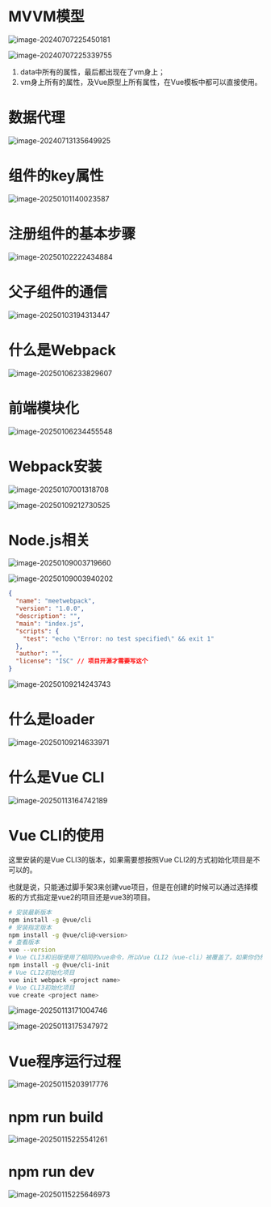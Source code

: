 # MVVM模型

![image-20240707225450181](./assets/image-20240707225450181.png)

![image-20240707225339755](./assets/image-20240707225339755.png)

1. data中所有的属性，最后都出现在了vm身上；
2. vm身上所有的属性，及Vue原型上所有属性，在Vue模板中都可以直接使用。

# 数据代理

![image-20240713135649925](./assets/image-20240713135649925.png)

# 组件的key属性

![image-20250101140023587](./assets/image-20250101140023587.png)

# 注册组件的基本步骤

![image-20250102222434884](./assets/image-20250102222434884.png)

# 父子组件的通信

![image-20250103194313447](./assets/image-20250103194313447.png)

# 什么是Webpack

![image-20250106233829607](./assets/image-20250106233829607.png)

# 前端模块化

![image-20250106234455548](./assets/image-20250106234455548.png)      

# Webpack安装

![image-20250107001318708](./assets/image-20250107001318708.png)

![image-20250109212730525](./assets/image-20250109212730525.png)

# Node.js相关

![image-20250109003719660](./assets/image-20250109003719660.png)

![image-20250109003940202](./assets/image-20250109003940202.png)

```json
{
  "name": "meetwebpack",
  "version": "1.0.0",
  "description": "",
  "main": "index.js",
  "scripts": {
    "test": "echo \"Error: no test specified\" && exit 1"
  },
  "author": "",
  "license": "ISC" // 项目开源才需要写这个
}
```

![image-20250109214243743](./assets/image-20250109214243743.png)

# 什么是loader

![image-20250109214633971](./assets/image-20250109214633971.png)

# 什么是Vue CLI

![image-20250113164742189](./assets/image-20250113164742189.png)

# Vue CLI的使用

这里安装的是Vue CLI3的版本，如果需要想按照Vue CLI2的方式初始化项目是不可以的。

也就是说，只能通过脚手架3来创建vue项目，但是在创建的时候可以通过选择模板的方式指定是vue2的项目还是vue3的项目。

```bash
# 安装最新版本
npm install -g @vue/cli
# 安装指定版本
npm install -g @vue/cli@<version>
# 查看版本
vue --version
# Vue CLI3和旧版使用了相同的vue命令，所以Vue CLI2（vue-cli）被覆盖了。如果你仍然需要使用旧版本的vue init功能，你可以全局安装一个桥接工具
npm install -g @vue/cli-init
# Vue CLI2初始化项目
vue init webpack <project name>
# Vue CLI3初始化项目
vue create <project name>
```

![image-20250113171004746](./assets/image-20250113171004746.png)

![image-20250113175347972](./assets/image-20250113175347972.png)

# Vue程序运行过程

![image-20250115203917776](./assets/image-20250115203917776.png)

# npm run build

![image-20250115225541261](./assets/image-20250115225541261.png)

# npm run dev

![image-20250115225646973](./assets/image-20250115225646973.png)
